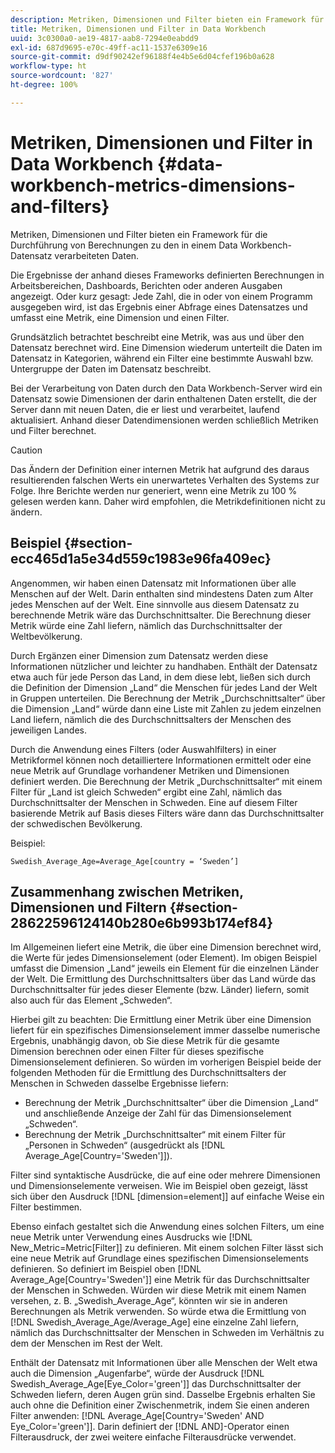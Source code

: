```yaml
---
description: Metriken, Dimensionen und Filter bieten ein Framework für die Durchführung von Berechnungen zu den in einem Data Workbench-Datensatz verarbeiteten Daten.
title: Metriken, Dimensionen und Filter in Data Workbench
uuid: 3c0300a0-ae19-4817-aab8-7294e0eabdd9
exl-id: 687d9695-e70c-49ff-ac11-1537e6309e16
source-git-commit: d9df90242ef96188f4e4b5e6d04cfef196b0a628
workflow-type: ht
source-wordcount: '827'
ht-degree: 100%

---
```


# Metriken, Dimensionen und Filter in Data Workbench {#data-workbench-metrics-dimensions-and-filters}

Metriken, Dimensionen und Filter bieten ein Framework für die Durchführung von Berechnungen zu den in einem Data Workbench-Datensatz verarbeiteten Daten.

Die Ergebnisse der anhand dieses Frameworks definierten Berechnungen in Arbeitsbereichen, Dashboards, Berichten oder anderen Ausgaben angezeigt. Oder kurz gesagt: Jede Zahl, die in oder von einem Programm ausgegeben wird, ist das Ergebnis einer Abfrage eines Datensatzes und umfasst eine Metrik, eine Dimension und einen Filter.

Grundsätzlich betrachtet beschreibt eine Metrik, was aus und über den Datensatz berechnet wird. Eine Dimension wiederum unterteilt die Daten im Datensatz in Kategorien, während ein Filter eine bestimmte Auswahl bzw. Untergruppe der Daten im Datensatz beschreibt.

Bei der Verarbeitung von Daten durch den Data Workbench-Server wird ein Datensatz sowie Dimensionen der darin enthaltenen Daten erstellt, die der Server dann mit neuen Daten, die er liest und verarbeitet, laufend aktualisiert. Anhand dieser Datendimensionen werden schließlich Metriken und Filter berechnet.

>[!CAUTION]
>
>Das Ändern der Definition einer internen Metrik hat aufgrund des daraus resultierenden falschen Werts ein unerwartetes Verhalten des Systems zur Folge. Ihre Berichte werden nur generiert, wenn eine Metrik zu 100 % gelesen werden kann. Daher wird empfohlen, die Metrikdefinitionen nicht zu ändern.

## Beispiel {#section-ecc465d1a5e34d559c1983e96fa409ec}

Angenommen, wir haben einen Datensatz mit Informationen über alle Menschen auf der Welt. Darin enthalten sind mindestens Daten zum Alter jedes Menschen auf der Welt. Eine sinnvolle aus diesem Datensatz zu berechnende Metrik wäre das Durchschnittsalter. Die Berechnung dieser Metrik würde eine Zahl liefern, nämlich das Durchschnittsalter der Weltbevölkerung.

Durch Ergänzen einer Dimension zum Datensatz werden diese Informationen nützlicher und leichter zu handhaben. Enthält der Datensatz etwa auch für jede Person das Land, in dem diese lebt, ließen sich durch die Definition der Dimension „Land“ die Menschen für jedes Land der Welt in Gruppen unterteilen. Die Berechnung der Metrik „Durchschnittsalter“ über die Dimension „Land“ würde dann eine Liste mit Zahlen zu jedem einzelnen Land liefern, nämlich die des Durchschnittsalters der Menschen des jeweiligen Landes.

Durch die Anwendung eines Filters (oder Auswahlfilters) in einer Metrikformel können noch detailliertere Informationen ermittelt oder eine neue Metrik auf Grundlage vorhandener Metriken und Dimensionen definiert werden. Die Berechnung der Metrik „Durchschnittsalter“ mit einem Filter für „Land ist gleich Schweden“ ergibt eine Zahl, nämlich das Durchschnittsalter der Menschen in Schweden. Eine auf diesem Filter basierende Metrik auf Basis dieses Filters wäre dann das Durchschnittsalter der schwedischen Bevölkerung.

Beispiel:

```
Swedish_Average_Age=Average_Age[country = ‘Sweden’]
```

## Zusammenhang zwischen Metriken, Dimensionen und Filtern {#section-28622596124140b280e6b993b174ef84}

Im Allgemeinen liefert eine Metrik, die über eine Dimension berechnet wird, die Werte für jedes Dimensionselement (oder Element). Im obigen Beispiel umfasst die Dimension „Land“ jeweils ein Element für die einzelnen Länder der Welt. Die Ermittlung des Durchschnittsalters über das Land würde das Durchschnittsalter für jedes dieser Elemente (bzw. Länder) liefern, somit also auch für das Element „Schweden“.

Hierbei gilt zu beachten: Die Ermittlung einer Metrik über eine Dimension liefert für ein spezifisches Dimensionselement immer dasselbe numerische Ergebnis, unabhängig davon, ob Sie diese Metrik für die gesamte Dimension berechnen oder einen Filter für dieses spezifische Dimensionselement definieren. So würden im vorherigen Beispiel beide der folgenden Methoden für die Ermittlung des Durchschnittsalters der Menschen in Schweden dasselbe Ergebnisse liefern:

* Berechnung der Metrik „Durchschnittsalter“ über die Dimension „Land“ und anschließende Anzeige der Zahl für das Dimensionselement „Schweden“.
* Berechnung der Metrik „Durchschnittsalter“ mit einem Filter für „Personen in Schweden“ (ausgedrückt als [!DNL Average_Age[Country=&#39;Sweden&#39;]]).

Filter sind syntaktische Ausdrücke, die auf eine oder mehrere Dimensionen und Dimensionselemente verweisen. Wie im Beispiel oben gezeigt, lässt sich über den Ausdruck [!DNL [dimension=element]] auf einfache Weise ein Filter bestimmen.

Ebenso einfach gestaltet sich die Anwendung eines solchen Filters, um eine neue Metrik unter Verwendung eines Ausdrucks wie [!DNL New_Metric=Metric[Filter]] zu definieren. Mit einem solchen Filter lässt sich eine neue Metrik auf Grundlage eines spezifischen Dimensionselements definieren. So definiert im Beispiel oben [!DNL Average_Age[Country=&#39;Sweden&#39;]] eine Metrik für das Durchschnittsalter der Menschen in Schweden. Würden wir diese Metrik mit einem Namen versehen, z. B. „Swedish_Average_Age“, könnten wir sie in anderen Berechnungen als Metrik verwenden. So würde etwa die Ermittlung von [!DNL Swedish_Average_Age/Average_Age] eine einzelne Zahl liefern, nämlich das Durchschnittsalter der Menschen in Schweden im Verhältnis zu dem der Menschen im Rest der Welt.

Enthält der Datensatz mit Informationen über alle Menschen der Welt etwa auch die Dimension „Augenfarbe“, würde der Ausdruck [!DNL Swedish_Average_Age[Eye_Color=&#39;green&#39;]] das Durchschnittsalter der Schweden liefern, deren Augen grün sind. Dasselbe Ergebnis erhalten Sie auch ohne die Definition einer Zwischenmetrik, indem Sie einen anderen Filter anwenden: [!DNL Average_Age[Country=&#39;Sweden&#39; AND Eye_Color=&#39;green&#39;]]. Darin definiert der [!DNL AND]-Operator einen Filterausdruck, der zwei weitere einfache Filterausdrücke verwendet.
